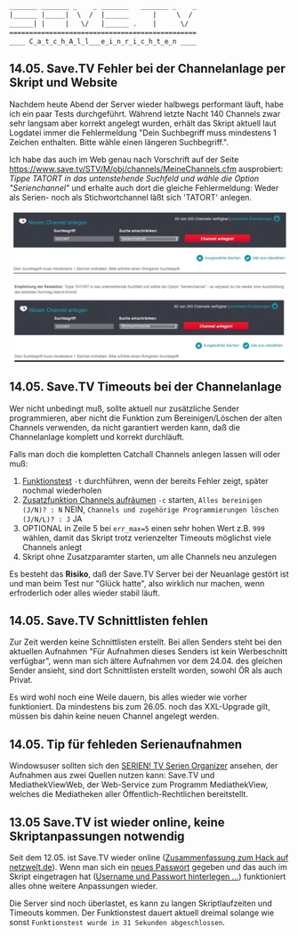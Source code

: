     _______ _______ _    _ _______   _______ _    _
    |______ |_____|  \  /  |______      |     \  /
    ______| |     |   \/   |______ .    |      \/  
    ===============================================
    ____ C_a_t_c_h_A_l_l___e_i_n_r_i_c_h_t_e_n ____


## 14.05. Save.TV Fehler bei der Channelanlage per Skript und Website
Nachdem heute Abend der Server wieder halbwegs performant läuft, habe ich ein paar Tests durchgeführt. Während letzte Nacht 140 Channels zwar sehr langsam aber korrekt angelegt wurden, erhält das Skript aktuell laut Logdatei immer die Fehlermeldung "Dein Suchbegriff muss mindestens 1 Zeichen enthalten. Bitte wähle einen längeren Suchbegriff.".

Ich habe das auch im Web genau nach Vorschrift auf der Seite https://www.save.tv/STV/M/obj/channels/MeineChannels.cfm ausprobiert: _Tippe TATORT in das untenstehende Suchfeld und wähle die Option "Serienchannel"_ und erhalte auch dort die gleiche Fehlermeldung:
Weder als Serien- noch als Stichwortchannel läßt sich 'TATORT' anlegen.

![STV Aufnahme Optionen Screenshot](img-fuer-readme/stv-channel-stoerung-sc.jpg)

![STV Aufnahme Optionen Screenshot](img-fuer-readme/stv-channel-stoerung.jpg)

## 14.05. Save.TV Timeouts bei der Channelanlage
Wer nicht unbedingt muß, sollte aktuell nur zusätzliche Sender programmieren, aber nicht die Funktion zum Bereinigen/Löschen der alten Channels verwenden, da nicht garantiert werden kann, daß die Channelanlage komplett und korrekt durchläuft.

Falls man doch die kompletten Catchall Channels anlegen lassen will oder muß:

1. [Funktionstest](README-ext.md#funktionstest) `-t` durchführen, wenn der bereits Fehler zeigt, später nochmal wiederholen
2. [Zusatzfunktion Channels aufräumen](README-ext.md#zusatzfunktion-channels-aufr%C3%A4umen) `-c` starten,
`Alles bereinigen (J/N)? : N` NEIN,
`Channels und zugehörige Programmierungen löschen (J/N/L)? : J` JA
3. OPTIONAL in Zeile 5 bei `err_max=5` einen sehr hohen Wert z.B. `999` wählen, damit das Skript trotz verienzelter Timeouts möglichst viele Channels anlegt
4. Skript ohne Zusatzparamter starten, um alle Channels neu anzulegen

Es besteht das **Risiko**, daß der Save.TV Server bei der Neuanlage gestört ist und man beim Test nur "Glück hatte", also wirklich nur machen, wenn erfroderlich oder alles wieder stabil läuft.


## 14.05. Save.TV Schnittlisten fehlen
Zur Zeit werden keine Schnittlisten erstellt. Bei allen Senders steht bei den aktuellen Aufnahmen "Für Aufnahmen dieses Senders ist kein Werbeschnitt verfügbar", wenn man sich ältere Aufnahmen vor dem 24.04. des gleichen Sender ansieht, sind dort Schnittlisten erstellt worden, sowohl ÖR als auch Privat.

Es wird wohl noch eine Weile dauern, bis alles wieder wie vorher funktioniert. Da mindestens bis zum 26.05. noch das XXL-Upgrade gilt, müssen bis dahin keine neuen Channel angelegt werden. 

## 14.05. Tip für fehleden Serienaufnahmen
Windowsuser sollten sich den [SERIEN! TV Serien Organizer](https://tv-forum.info/viewtopic.php?f=37&t=1123) ansehen, der Aufnahmen aus  zwei Quellen nutzen kann: Save.TV und MediathekViewWeb, der Web-Service zum Programm MediathekView, welches die Mediatheken aller Öffentlich-Rechtlichen bereitstellt.


## 13.05 Save.TV ist wieder online, keine Skriptanpassungen notwendig
Seit dem 12.05. ist Save.TV wieder online ([Zusammenfassung zum Hack auf netzwelt.de](https://www.netzwelt.de/news/178330-savetv-online-videorekorder-hackerangriff-neustart.html)). Wenn man sich ein [neues Passwort](https://reset.save.tv/) gegeben und das auch im Skript eingetragen hat ([Username und Passwort hinterlegen …](README-ext.md#username-und-passwort-hinterlegen)) funktioniert alles ohne weitere Anpassungen wieder.

Die Server sind noch überlastet, es kann zu langen Skriptlaufzeiten und Timeouts kommen. Der Funktionstest dauert aktuell dreimal solange wie sonst `Funktionstest wurde in 31 Sekunden abgeschlossen`.

